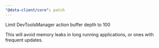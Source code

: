 ```yaml
---
"@data-client/core": patch
---
```


Limit DevToolsManager action buffer depth to 100

This will avoid memory leaks in long running applications, or ones with frequent updates.